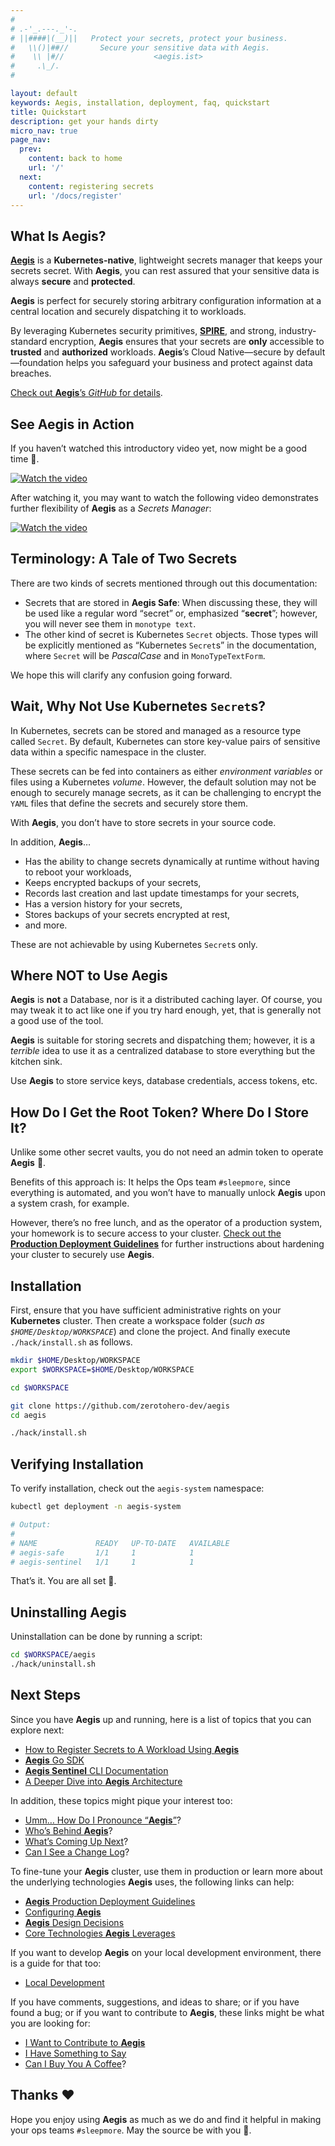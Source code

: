 ```yaml
---
#
# .-'_.---._'-.
# ||####|(__)||   Protect your secrets, protect your business.
#   \\()|##//       Secure your sensitive data with Aegis.
#    \\ |#//                    <aegis.ist>
#     .\_/.
#

layout: default
keywords: Aegis, installation, deployment, faq, quickstart
title: Quickstart
description: get your hands dirty
micro_nav: true
page_nav:
  prev:
    content: back to home 
    url: '/'
  next:
    content: registering secrets
    url: '/docs/register'
---
```


## What Is **Aegis**?

[**Aegis**][aegis] is a **Kubernetes-native**, lightweight secrets manager 
that keeps your secrets secret. With **Aegis**, you can rest assured 
that your sensitive data is always **secure** and **protected**. 

**Aegis** is perfect for securely storing arbitrary configuration information at a 
central location and securely dispatching it to workloads.

By leveraging Kubernetes security primitives, [**SPIRE**][spire], and strong,
industry-standard encryption, **Aegis** ensures that your secrets are **only** 
accessible to **trusted** and **authorized** workloads. **Aegis**’s 
Cloud Native—secure by default—foundation helps you safeguard your business 
and protect against data breaches.

[Check out **Aegis**’s *GitHub* for details][aegis-github].

[aegis]: https://github.com/zerotohero-dev/aegis
[spire]: https://spiffe.io/
[aegis-github]: https://github.com/zerotohero-dev/aegis

## See **Aegis** in Action

If you haven’t watched this introductory video yet, now might be a good time 🙂.

[![Watch the video](/doks-theme/assets/images/capture.png)](https://vimeo.com/v0lkan/secrets)

After watching it, you may want to watch the following video demonstrates 
further flexibility of **Aegis** as a *Secrets Manager*:

[![Watch the video](/doks-theme/assets/images/capture-dynamic.png)](https://vimeo.com/v0lkan/aegis-secrets)

## Terminology: A Tale of Two Secrets

There are two kinds of secrets mentioned through out this documentation:

* Secrets that are stored in **Aegis Safe**: When discussing these, they will
  be used like a regular word “secret” or, emphasized “**secret**”; however,
  you will never see them in `monotype text`.
* The other kind of secret is Kubernetes `Secret` objects. Those types
  will be explicitly mentioned as “Kubernetes `Secret`s” in the documentation,
  where `Secret` will be *PascalCase* and in `MonoTypeTextForm`.

We hope this will clarify any confusion going forward.


## Wait, Why Not Use Kubernetes `Secret`s?

In Kubernetes, secrets can be stored and managed as a resource type called
`Secret`. By default, Kubernetes can store key-value pairs
of sensitive data within a specific namespace in the cluster.

These secrets can be fed into containers as either *environment variables*
or files using a Kubernetes *volume*. However, the default solution may not be
enough to securely manage secrets, as it can be challenging to encrypt the
`YAML` files that define the secrets and securely store them.

With **Aegis**, you don’t have to store secrets in your source code.

In addition, **Aegis**…

* Has the ability to change secrets dynamically at runtime without having to
  reboot your workloads,
* Keeps encrypted backups of your secrets,
* Records last creation and last update timestamps for your secrets,
* Has a version history for your secrets,
* Stores backups of your secrets encrypted at rest,
* and more.

These are not achievable by using Kubernetes `Secret`s only.

## Where **NOT** to Use Aegis

**Aegis** is **not** a Database, nor is it a distributed caching layer. Of course,
you may tweak it to act like one if you try hard enough, yet, that is
generally not a good use of the tool.

**Aegis** is suitable for storing secrets and dispatching them; however, it
is a *terrible* idea to use it as a centralized database to store everything
but the kitchen sink.

Use **Aegis** to store service keys, database credentials, access tokens,
etc.

## How Do I Get the Root Token? Where Do I Store It?

Unlike some other secret vaults, you do not need an admin token
to operate **Aegis** 🙂.

Benefits of this approach is: It helps the Ops team `#sleepmore`, since
everything is automated, and you won’t have to manually unlock **Aegis** upon
a system crash, for example.

However, there’s no free lunch, and as the operator of a production system,
your homework is to secure access to your cluster. [Check out the **Production 
Deployment Guidelines**][production] for further instructions about hardening your 
cluster to securely use **Aegis**.

[production]: /docs/production

## Installation

First, ensure that you have sufficient administrative rights on your 
**Kubernetes** cluster. Then create a workspace folder 
(*such as `$HOME/Desktop/WORKSPACE`*) and clone the project.
And finally execute `./hack/install.sh` as follows.

```bash 
mkdir $HOME/Desktop/WORKSPACE
export $WORKSPACE=$HOME/Desktop/WORKSPACE

cd $WORKSPACE

git clone https://github.com/zerotohero-dev/aegis
cd aegis

./hack/install.sh
```

## Verifying Installation

To verify installation, check out the `aegis-system` namespace:

```bash
kubectl get deployment -n aegis-system

# Output:
#
# NAME             READY   UP-TO-DATE   AVAILABLE
# aegis-safe       1/1     1            1
# aegis-sentinel   1/1     1            1
```

That’s it. You are all set 🤘.

## Uninstalling Aegis

Uninstallation can be done by running a script:

```bash 
cd $WORKSPACE/aegis 
./hack/uninstall.sh
```

## Next Steps

Since you have **Aegis** up and running, here is a list of topics that you can 
explore next:

* [How to Register Secrets to A Workload Using **Aegis**](/docs/register)
* [**Aegis** Go SDK](/docs/sdk)
* [**Aegis Sentinel** CLI Documentation](/docs/sentinel)
* [A Deeper Dive into **Aegis** Architecture](/docs/architecture)

In addition, these topics might pique your interest too:

* [Umm… How Do I Pronounce “**Aegis**”](/pronounciation)?
* [Who’s Behind **Aegis**](/maintainers)?
* [What’s Coming Up Next](/timeline)?
* [Can I See a Change Log](/changelog)?

To fine-tune your **Aegis** cluster, use them in production or learn
more about the underlying technologies **Aegis** uses, the following
links can help:

* [**Aegis** Production Deployment Guidelines](/production)
* [Configuring **Aegis**](/docs/configuration)
* [**Aegis** Design Decisions](/docs/philosophy)
* [Core Technologies **Aegis** Leverages](/docs/architecture/#technologies-used)

If you want to develop **Aegis** on your local development environment,
there is a guide for that too:

* [Local Development](/docs/contributing)

If you have comments, suggestions, and ideas to share; or if you have found
a bug; or if you want to contribute to **Aegis**, these links might be what
you are looking for:

* [I Want to Contribute to **Aegis**](/contact#i-want-to-be-a-contributor)
* [I Have Something to Say](/contact#comments-and-suggestions)
* [Can I Buy You A Coffee](/contact#coffee)?

## Thanks ❤️

Hope you enjoy using **Aegis** as much as we do and find it helpful 
in making your ops teams `#sleepmore`. May the source be with you 🦄.
